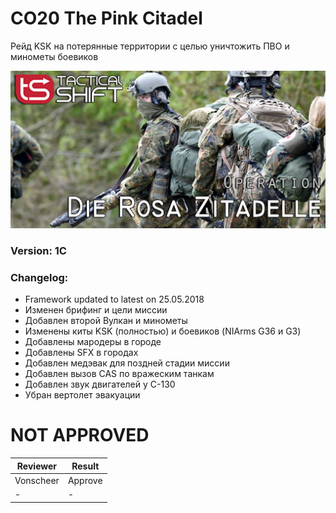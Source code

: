 # CO20 The Pink Citadel
Рейд KSK на потерянные территории с целью уничтожить ПВО и минометы боевиков

<img src='https://github.com/rempopo/CO20_Operation_Pink_Citadel.abramia/blob/master/overview.jpg?raw=true' />

### Version: 1C

### Changelog: 
- Framework updated to latest on 25.05.2018
- Изменен брифинг и цели миссии
- Добавлен второй Вулкан и минометы
- Изменены киты KSK (полностью) и боевиков (NIArms G36 и G3)
- Добавлены мародеры в городе
- Добавлены SFX в городах
- Добавлен медэвак для поздней стадии миссии
- Добавлен вызов CAS по вражеским танкам
- Добавлен звук двигателей у C-130
- Убран вертолет эвакуации


# NOT APPROVED
| Reviewer | Result |
| ------------ | ------------- |
| Vonscheer | Approve |
| - | - |

